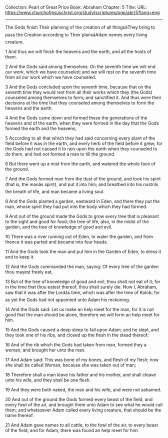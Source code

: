 Collection: Pearl of Great Price
Book: Abraham
Chapter: 5
Title: 
URL: https://www.churchofjesuschrist.org/study/scriptures/pgp/abr/5?lang=eng

---

The Gods finish Their planning of the creation of all thingsâThey bring to pass the Creation according to Their plansâAdam names every living creature.

1 And thus we will finish the heavens and the earth, and all the hosts of them.

2 And the Gods said among themselves: On the seventh time we will end our work, which we have counseled; and we will rest on the seventh time from all our work which we have counseled.

3 And the Gods concluded upon the seventh time, because that on the seventh time they would rest from all their works which they (the Gods) counseled among themselves to form; and sanctified it. And thus were their decisions at the time that they counseled among themselves to form the heavens and the earth.

4 And the Gods came down and formed these the generations of the heavens and of the earth, when they were formed in the day that the Gods formed the earth and the heavens,

5 According to all that which they had said concerning every plant of the field before it was in the earth, and every herb of the field before it grew; for the Gods had not caused it to rain upon the earth when they counseled to do them, and had not formed a man to till the ground.

6 But there went up a mist from the earth, and watered the whole face of the ground.

7 And the Gods formed man from the dust of the ground, and took his spirit (that is, the manâs spirit), and put it into him; and breathed into his nostrils the breath of life, and man became a living soul.

8 And the Gods planted a garden, eastward in Eden, and there they put the man, whose spirit they had put into the body which they had formed.

9 And out of the ground made the Gods to grow every tree that is pleasant to the sight and good for food; the tree of life, also, in the midst of the garden, and the tree of knowledge of good and evil.

10 There was a river running out of Eden, to water the garden, and from thence it was parted and became into four heads.

11 And the Gods took the man and put him in the Garden of Eden, to dress it and to keep it.

12 And the Gods commanded the man, saying: Of every tree of the garden thou mayest freely eat,

13 But of the tree of knowledge of good and evil, thou shalt not eat of it; for in the time that thou eatest thereof, thou shalt surely die. Now I, Abraham, saw that it was after the Lordâs time, which was after the time of Kolob; for as yet the Gods had not appointed unto Adam his reckoning.

14 And the Gods said: Let us make an help meet for the man, for it is not good that the man should be alone, therefore we will form an help meet for him.

15 And the Gods caused a deep sleep to fall upon Adam; and he slept, and they took one of his ribs, and closed up the flesh in the stead thereof;

16 And of the rib which the Gods had taken from man, formed they a woman, and brought her unto the man.

17 And Adam said: This was bone of my bones, and flesh of my flesh; now she shall be called Woman, because she was taken out of man;

18 Therefore shall a man leave his father and his mother, and shall cleave unto his wife, and they shall be one flesh.

19 And they were both naked, the man and his wife, and were not ashamed.

20 And out of the ground the Gods formed every beast of the field, and every fowl of the air, and brought them unto Adam to see what he would call them; and whatsoever Adam called every living creature, that should be the name thereof.

21 And Adam gave names to all cattle, to the fowl of the air, to every beast of the field; and for Adam, there was found an help meet for him.
